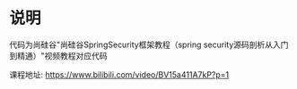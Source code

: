 # 说明
代码为尚硅谷"尚硅谷SpringSecurity框架教程（spring security源码剖析从入门到精通）"视频教程对应代码

课程地址:  https://www.bilibili.com/video/BV15a411A7kP?p=1